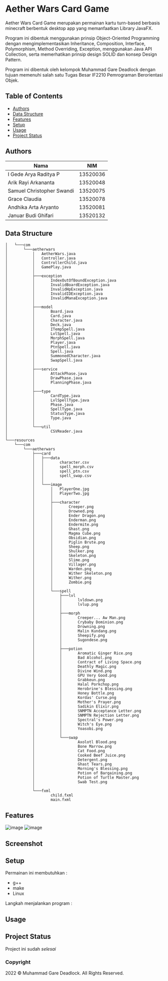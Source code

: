 # Aether Wars Card Game
Aether Wars Card Game merupakan permainan kartu turn-based berbasis minecraft berbentuk desktop app yang memanfaatkan Library JavaFX.

Program ini dibentuk menggunakan prinsip Object-Oriented Programming dengan mengimplementasikan Inheritance, Composition, Interface, Polymorphism, Method Overriding, Exception, menggunakan Java API Collection, serta memerhatikan prinsip design SOLID dan konsep Design Pattern.

Program ini dibentuk oleh kelompok Muhammad Gare Deadlock dengan tujuan memenuhi salah satu Tugas Besar IF2210 Pemrograman Berorientasi Objek. 

## Table of Contents
* [Authors](#authors)
* [Data Structure](#data-structure)
* [Features](#features)
* [Setup](#setup)
* [Usage](#usage)
* [Project Status](#project-status)

## Authors
| Nama                           | NIM      |
| ------------------------------ | -------- |
| I Gede Arya Raditya P          | 13520036 |
| Arik Rayi Arkananta            | 13520048 |
| Samuel Christopher Swandi      | 13520075 |
| Grace Claudia                  | 13520078 |
| Andhika Arta Aryanto           | 13520081 |
| Januar Budi Ghifari            | 13520132 |

## Data Structure
```├───java
│   └───com
│       └───aetherwars
│           │   AetherWars.java     
│           │   Controller.java     
│           │   ControllerChild.java
│           │   GamePlay.java       
│           │
│           ├───exception
│           │       IndexOutOfBoundException.java
│           │       InvalidBoardException.java
│           │       InvalidHpException.java
│           │       InvalidIDException.java
│           │       InvalidManaException.java
│           │
│           ├───model
│           │       Board.java
│           │       Card.java
│           │       Character.java
│           │       Deck.java
│           │       ITempSpell.java
│           │       LvlSpell.java
│           │       MorphSpell.java
│           │       Player.java
│           │       PtnSpell.java
│           │       Spell.java
│           │       SummonedCharacter.java
│           │       SwapSpell.java
│           │
│           ├───service
│           │       AttackPhase.java
│           │       DrawPhase.java
│           │       PlanningPhase.java
│           │
│           ├───type
│           │       CardType.java
│           │       LvlSpellType.java
│           │       Phase.java
│           │       SpellType.java
│           │       StatusType.java
│           │       Type.java
│           │
│           └───util
│                   CSVReader.java
│
└───resources
    └───com
        └───aetherwars
            ├───card
            │   ├───data
            │   │       character.csv
            │   │       spell_morph.csv
            │   │       spell_ptn.csv
            │   │       spell_swap.csv
            │   │
            │   └───image
            │       │   PlayerOne.jpg
            │       │   PlayerTwo.jpg
            │       │
            │       ├───character
            │       │       Creeper.png
            │       │       Drowned.png
            │       │       Ender Dragon.png
            │       │       Enderman.png
            │       │       Endermite.png
            │       │       Ghast.png
            │       │       Magma Cube.png
            │       │       Obsidian.png
            │       │       Piglin Brute.png
            │       │       Sheep.png
            │       │       Shulker.png
            │       │       Skeleton.png
            │       │       Slime.png
            │       │       Villager.png
            │       │       Warden.png
            │       │       Wither Skeleton.png
            │       │       Wither.png
            │       │       Zombie.png
            │       │
            │       └───spell
            │           ├───lvl
            │           │       lvldown.png
            │           │       lvlup.png
            │           │
            │           ├───morph
            │           │       Creeper... Aw Man.png
            │           │       Crybaby Dominion.png
            │           │       Drowning.png
            │           │       Malin Kundang.png
            │           │       Sheepify.png
            │           │       Sugondese.png
            │           │
            │           ├───potion
            │           │       Aromatic Ginger Rice.png
            │           │       Bad Alcohol.png
            │           │       Contract of Living Space.png
            │           │       Deathly Magic.png
            │           │       Divine Wind.png
            │           │       GPU Very Good.png
            │           │       Grabkeun.png
            │           │       Halal Porkchop.png
            │           │       Herobrine's Blessing.png
            │           │       Honey Bottle.png
            │           │       Kordas' Curse.png
            │           │       Mother's Prayer.png
            │           │       Sadikin Elixir.png
            │           │       SNMPTN Acceptance Letter.png
            │           │       SNMPTN Rejection Letter.png
            │           │       Spectral's Power.png
            │           │       Witch's Eye.png
            │           │       Yoasobi.png
            │           │
            │           └───swap
            │                   Axolotl Blood.png
            │                   Bone Marrow.png
            │                   Cat Food.png
            │                   Cooked Beef Juice.png
            │                   Detergent.png
            │                   Ghast Tears.png
            │                   Morning's Blessing.png
            │                   Potion of Bargaining.png
            │                   Potion of Turtle Master.png
            │                   Swab Test.png
            │
            └───fxml
                    child.fxml
                    main.fxml
```

## Features
![image](https://user-images.githubusercontent.com/71170262/165959218-ae6f354e-d9f7-4092-b37d-ed5714ff1573.png)
![image](https://user-images.githubusercontent.com/71170262/165959234-c4ae8380-5264-47a8-9a0f-26e1d3d827b5.png)


## Screenshot

## Setup
Permainan ini membutuhkan : 
- g++
- make
- Linux

Langkah menjalankan program :

## Usage

## Project Status
Project ini sudah  _selesai_ 

### Copyright
2022 © Muhammad Gare Deadlock. All Rights Reserved.

